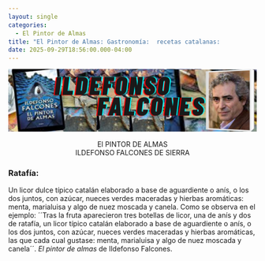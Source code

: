 ```yaml
---
layout: single
categories:
  - El Pintor de Almas
title: "El Pintor de Almas: Gastronomía:  recetas catalanas:           "
date: 2025-09-29T18:56:00.000-04:00
---
```

![](/assets/img/banner-el-pintor-de-almas.png)

<center>El PINTOR DE ALMAS</center> 
<center>ILDEFONSO FALCONES DE SIERRA</center>











### Ratafía: 

Un licor dulce típico catalán elaborado a base de aguardiente o anís, o los dos juntos, con azúcar, nueces verdes maceradas y hierbas aromáticas: menta, marialuisa y algo de nuez moscada y canela. Como se observa en el ejemplo: ´´Tras la fruta aparecieron tres botellas de licor, una de anís y dos de ratafía, un licor típico catalán
elaborado a base de aguardiente o anís, o los dos juntos, con azúcar, nueces verdes maceradas y hierbas aromáticas, las que cada cual gustase: menta, marialuisa y algo de nuez moscada y canela´´. *El pintor de almas* de Ildefonso Falcones.
